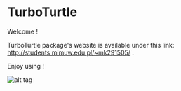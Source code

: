 TurboTurtle
=========


Welcome !

TurboTurtle package's website is available under this link: http://students.mimuw.edu.pl/~mk291505/ .

Enjoy using !


![alt tag](https://raw.githubusercontent.com/andromeda14/TurboTurtle/master/img/turtle2.png "TurboTurtle")
